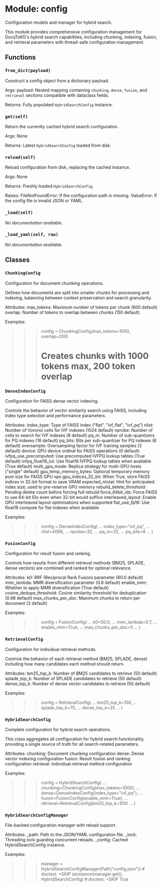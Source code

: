 # Module: config

Configuration models and manager for hybrid search.

This module provides comprehensive configuration management for DocsToKG's
hybrid search capabilities, including chunking, indexing, fusion, and
retrieval parameters with thread-safe configuration management.

## Functions

### `from_dict(payload)`

Construct a config object from a dictionary payload.

Args:
payload: Nested mapping containing `chunking`, `dense`, `fusion`,
and `retrieval` sections compatible with dataclass fields.

Returns:
Fully populated `HybridSearchConfig` instance.

### `get(self)`

Return the currently cached hybrid search configuration.

Args:
None

Returns:
Latest `HybridSearchConfig` loaded from disk.

### `reload(self)`

Reload configuration from disk, replacing the cached instance.

Args:
None

Returns:
Freshly loaded `HybridSearchConfig`.

Raises:
FileNotFoundError: If the configuration path is missing.
ValueError: If the config file is invalid JSON or YAML.

### `_load(self)`

*No documentation available.*

### `_load_yaml(self, raw)`

*No documentation available.*

## Classes

### `ChunkingConfig`

Configuration for document chunking operations.

Defines how documents are split into smaller chunks for processing
and indexing, balancing between context preservation and search
granularity.

Attributes:
max_tokens: Maximum number of tokens per chunk (800 default)
overlap: Number of tokens to overlap between chunks (150 default)

Examples:
>>> config = ChunkingConfig(max_tokens=1000, overlap=200)
>>> # Creates chunks with 1000 tokens max, 200 token overlap

### `DenseIndexConfig`

Configuration for FAISS dense vector indexing.

Controls the behavior of vector similarity search using FAISS,
including index type selection and performance parameters.

Attributes:
index_type: Type of FAISS index ("flat", "ivf_flat", "ivf_pq")
nlist: Number of Voronoi cells for IVF indexes (1024 default)
nprobe: Number of cells to search for IVF indexes (8 default)
pq_m: Number of sub-quantizers for PQ indexes (16 default)
pq_bits: Bits per sub-quantizer for PQ indexes (8 default)
oversample: Oversampling factor for IVF training samples (2 default)
device: GPU device ordinal for FAISS operations (0 default)
ivfpq_use_precomputed: Use precomputed IVFPQ lookup tables (True default)
ivfpq_float16_lut: Use float16 IVFPQ lookup tables when available (True default)
multi_gpu_mode: Replica strategy for multi-GPU hosts ("single" default)
gpu_temp_memory_bytes: Optional temporary memory pool size for FAISS GPU ops
gpu_indices_32_bit: When True, store FAISS indices in 32-bit format to save VRAM
expected_ntotal: Hint for anticipated index size; used to pre-reserve GPU memory
rebuild_delete_threshold: Pending delete count before forcing full rebuild
force_64bit_ids: Force FAISS to use 64-bit IDs even when 32-bit would suffice
interleaved_layout: Enable GPU interleaved layout optimisations when supported
flat_use_fp16: Use float16 compute for flat indexes when available

Examples:
>>> config = DenseIndexConfig(
...     index_type="ivf_pq",
...     nlist=4096,
...     nprobe=32,
...     pq_m=32,
...     pq_bits=8
... )

### `FusionConfig`

Configuration for result fusion and ranking.

Controls how results from different retrieval methods (BM25, SPLADE,
dense vectors) are combined and ranked for optimal relevance.

Attributes:
k0: RRF (Reciprocal Rank Fusion) parameter (60.0 default)
mmr_lambda: MMR diversification parameter (0.6 default)
enable_mmr: Whether to apply MMR diversification (True default)
cosine_dedupe_threshold: Cosine similarity threshold for deduplication (0.98 default)
max_chunks_per_doc: Maximum chunks to return per document (3 default)

Examples:
>>> config = FusionConfig(
...     k0=50.0,
...     mmr_lambda=0.7,
...     enable_mmr=True,
...     max_chunks_per_doc=5
... )

### `RetrievalConfig`

Configuration for individual retrieval methods.

Controls the behavior of each retrieval method (BM25, SPLADE, dense)
including how many candidates each method should return.

Attributes:
bm25_top_k: Number of BM25 candidates to retrieve (50 default)
splade_top_k: Number of SPLADE candidates to retrieve (50 default)
dense_top_k: Number of dense vector candidates to retrieve (50 default)

Examples:
>>> config = RetrievalConfig(
...     bm25_top_k=100,
...     splade_top_k=75,
...     dense_top_k=25
... )

### `HybridSearchConfig`

Complete configuration for hybrid search operations.

This class aggregates all configuration for hybrid search functionality,
providing a single source of truth for all search-related parameters.

Attributes:
chunking: Document chunking configuration
dense: Dense vector indexing configuration
fusion: Result fusion and ranking configuration
retrieval: Individual retrieval method configuration

Examples:
>>> config = HybridSearchConfig(
...     chunking=ChunkingConfig(max_tokens=1000),
...     dense=DenseIndexConfig(index_type="ivf_pq"),
...     fusion=FusionConfig(enable_mmr=True),
...     retrieval=RetrievalConfig(bm25_top_k=100)
... )

### `HybridSearchConfigManager`

File-backed configuration manager with reload support.

Attributes:
_path: Path to the JSON/YAML configuration file.
_lock: Threading lock guarding concurrent reloads.
_config: Cached HybridSearchConfig instance.

Examples:
>>> manager = HybridSearchConfigManager(Path("config.json"))  # doctest: +SKIP
>>> isinstance(manager.get(), HybridSearchConfig)  # doctest: +SKIP
True

